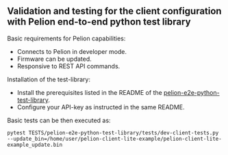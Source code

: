 ## Validation and testing for the client configuration with Pelion end-to-end python test library

Basic requirements for Pelion capabilities:

- Connects to Pelion in developer mode.
- Firmware can be updated.
- Responsive to REST API commands.

Installation of the test-library:

- Install the prerequisites listed in the README of the [pelion-e2e-python-test-library](https://github.com/ARMmbed/pelion-e2e-python-test-library).
- Configure your API-key as instructed in the same README.


Basic tests can be then executed as:

`pytest TESTS/pelion-e2e-python-test-library/tests/dev-client-tests.py --update_bin=/home/user/pelion-client-lite-example/pelion-client-lite-example_update.bin`
